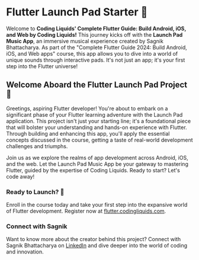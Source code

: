 # Flutter Launch Pad Starter 🚀

Welcome to **Coding Liquids' Complete Flutter Guide: Build Android, iOS, and Web by Coding Liquids!** 
This journey kicks off with the **Launch Pad Music App**, an immersive musical experience created 
by Sagnik Bhattacharya. As part of the "Complete Flutter Guide 2024: Build Android, iOS, and Web apps" course, this app allows you to dive into a world of unique sounds through interactive pads. It's not just an app; it's your first step into the Flutter universe!

## Welcome Aboard the Flutter Launch Pad Project 🚀

Greetings, aspiring Flutter developer! You're about to embark on a significant phase of your Flutter learning adventure with the Launch Pad application. This project isn't just your starting line; it's a foundational piece that will bolster your understanding and hands-on experience with Flutter. Through building and enhancing this app, you'll apply the essential concepts discussed in the course, getting a taste of real-world development challenges and triumphs.

Join us as we explore the realms of app development across Android, iOS, and the web. Let the Launch Pad Music App be your gateway to mastering Flutter, guided by the expertise of Coding Liquids. Ready to start? Let's code away!

### Ready to Launch? 🚀

Enroll in the course today and take your first step into the expansive world of Flutter development. Register now at [flutter.codingliquids.com](https://flutter.codingliquids.com).

### Connect with Sagnik

Want to know more about the creator behind this project? Connect with Sagnik Bhattacharya on [LinkedIn](https://www.linkedin.com/in/sagnik-bhattacharya-916b9463/) and dive deeper into the world of coding and innovation.
